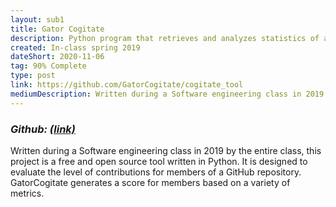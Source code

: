 ```yaml
---
layout: sub1
title: Gator Cogitate
description: Python program that retrieves and analyzes statistics of a GitHub Repository.
created: In-class spring 2019
dateShort: 2020-11-06
tag: 90% Complete
type: post
link: https://github.com/GatorCogitate/cogitate_tool
mediumDescription: Written during a Software engineering class in 2019 by the entire class, this project is a free and open source tool written in Python. It is designed to evaluate the level of contributions for members of a GitHub repository. GatorCogitate generates a score for members based on a variety of metrics.
---
```

### *Github: [(link)](https://github.com/GatorCogitate/cogitate_tool)*
Written during a Software engineering class in 2019 by the entire class, this project is a free and open source tool written in Python. It is designed to evaluate the level of contributions for members of a GitHub repository. GatorCogitate generates a score for members based on a variety of metrics.
